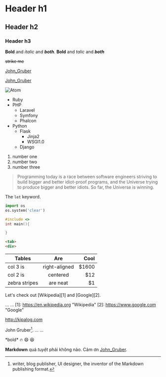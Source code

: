 # Header h1
## Header h2
### Header h3
**Bold** and *italic* and ***both***.
__Bold__ and _talic_ and ___both___

~~strike me~~

[John_Gruber](https://en.wikipedia.org/wiki/John_Gruber)

[John_Gruber](https://en.wikipedia.org/wiki/John_Gruber "Markdown Creator")

![Atom](https://atom.io/assets/packages-d16d6cc46fd0cf01842409577e782b74.gif)

* Ruby
* PHP
  * Laravel
  * Symfony
  * Phalcon
* Python
  * Flask
     * Jinja2
     * WSGI1.0 
  * Django 

1. number one
2. number two
3. number three

> Programming today is a race between software engineers striving to build bigger and better idiot-proof programs, and the Universe trying to produce bigger and better idiots. So far, the Universe is winning. 

The `let` keyword.

```python
import os
os.system('clear')
```

```C
#include <>
int main(){

}
```
```html
<tab>
<div>
```

| Tables        | Are           | Cool  |
| ------------- |:-------------:| -----:|
| col 3 is      | right-aligned | $1600 |
| col 2 is      | centered      |   $12 |
| zebra stripes | are neat      |    $1 |


Let's check out [Wikipedia][1] and [Google][2].

...
...
[1]: https://en.wikipedia.org "Wikipedia"
[2]: https://www.google.com "Google"

http://kipalog.com 

John Gruber[^1].
...
...
[^1]: writer, blog publisher, UI designer, the inventor of the Markdown publishing format. 

\*bold\*
:fire:
:smile:
:laughing:

**Markdown** quá *tuyệt* phải không nào. Cảm ơn [John_Gruber](https://en.wikipedia.org/wiki/John_Gruber).
